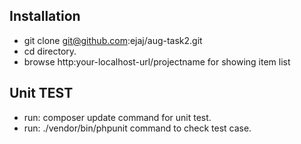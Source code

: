 ## Installation

- git clone git@github.com:ejaj/aug-task2.git
- cd directory.
- browse http:your-localhost-url/projectname for showing item list
## Unit TEST
- run: composer update command for unit test.
- run: ./vendor/bin/phpunit command to check test case.
